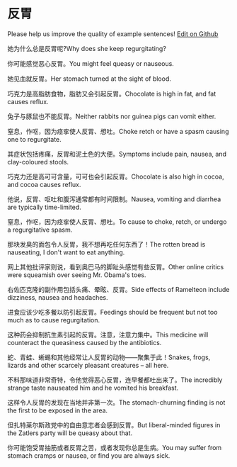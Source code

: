 # 反胃

Please help us improve the quality of example sentences! [Edit on Github](https://github.com/jiyushe/jiyu-example-sentence-source/blob/main/chinese/fanwei.md)

<p><span class="chinese">她为什么总是反胃呢?</span><span class="english">Why does she keep regurgitating?</span></p>

<p><span class="chinese">你可能感觉恶心反胃。</span><span class="english">You might feel queasy or nauseous.</span></p>

<p><span class="chinese">她见血就反胃。</span><span class="english">Her stomach turned at the sight of blood.</span></p>

<p><span class="chinese">巧克力是高脂肪食物，脂肪又会引起反胃。</span><span class="english">Chocolate is high in fat, and fat causes reflux.</span></p>

<p><span class="chinese">兔子与豚鼠也不能反胃。</span><span class="english">Neither rabbits nor guinea pigs can vomit either.</span></p>

<p><span class="chinese">窒息，作呕，因为痉挛使人反胃、想吐。</span><span class="english">Choke retch or have a spasm causing one to regurgitate.</span></p>

<p><span class="chinese">其症状包括疼痛，反胃和泥土色的大便。</span><span class="english">Symptoms include pain, nausea, and clay-coloured stools.</span></p>

<p><span class="chinese">巧克力还是高可可含量，可可也会引起反胃。</span><span class="english">Chocolate is also high in cocoa, and cocoa causes reflux.</span></p>

<p><span class="chinese">他说，反胃、呕吐和腹泻通常都有时间限制。</span><span class="english">Nausea, vomiting and diarrhea are typically time-limited.</span></p>

<p><span class="chinese">窒息，作呕，因为痉挛使人反胃、想吐。</span><span class="english">To cause to choke, retch, or undergo a regurgitative spasm.</span></p>

<p><span class="chinese">那块发臭的面包令人反胃，我不想再吃任何东西了！</span><span class="english">The rotten bread is nauseating, I don't want to eat anything.</span></p>

<p><span class="chinese">网上其他批评家则说，看到奥巴马的脚趾头感觉有些反胃。</span><span class="english">Other online critics were squeamish over seeing Mr. Obama's toes.</span></p>

<p><span class="chinese">右佐匹克隆的副作用包括头痛、晕眩、反胃。</span><span class="english">Side effects of Ramelteon include dizziness, nausea and headaches.</span></p>

<p><span class="chinese">进食应该少吃多餐以防引起反胃。</span><span class="english">Feedings should be frequent but not too much as to cause regurgitation.</span></p>

<p><span class="chinese">这种药会抑制抗生素引起的反胃。注意，注意力集中。</span><span class="english">This medicine will counteract the queasiness caused by the antibiotics.</span></p>

<p><span class="chinese">蛇、青蛙、蜥蜴和其他经常让人反胃的动物——聚集于此！</span><span class="english">Snakes, frogs, lizards and other scarcely pleasant creatures – all here.</span></p>

<p><span class="chinese">不料那味道非常奇特，令他觉得恶心反胃，连早餐都吐出来了。</span><span class="english">The incredibly strange taste nauseated him and he vomited his breakfast.</span></p>

<p><span class="chinese">这样令人反胃的发现在当地并非第一次。</span><span class="english">The stomach-churning finding is not the first to be exposed in the area.</span></p>

<p><span class="chinese">但扎特莱尔斯政党中的自由意志者会感到反胃。</span><span class="english">But liberal-minded figures in the Zatlers party will be queasy about that.</span></p>

<p><span class="chinese">你可能饱受胃抽筋或者反胃之苦，或者发现你总是生病。</span><span class="english">You may suffer from stomach cramps or nausea, or find you are always sick.</span></p>

